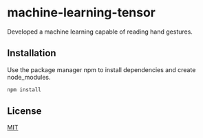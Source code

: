 # machine-learning-tensor

Developed a machine learning capable of reading hand gestures.

## Installation

Use the package manager npm to install dependencies and create node_modules.

```bash
npm install
```

## License

[MIT](https://choosealicense.com/licenses/mit/)
